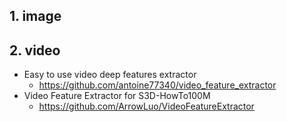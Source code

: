 

## 1. image

## 2. video

- Easy to use video deep features extractor
    - https://github.com/antoine77340/video_feature_extractor
- Video Feature Extractor for S3D-HowTo100M
    - https://github.com/ArrowLuo/VideoFeatureExtractor

